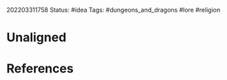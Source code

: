 202203311758
Status: #idea
Tags: #dungeons_and_dragons #lore #religion 

# Unaligned



# References